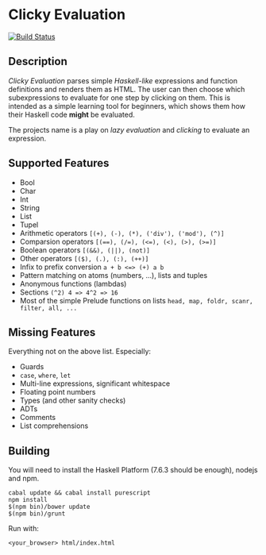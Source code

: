 # Clicky Evaluation

[![Build Status](https://travis-ci.org/stefankoegel/clickyEvaluation.svg?branch=master)](https://travis-ci.org/stefankoegel/clickyEvaluation)

## Description

*Clicky Evaluation* parses simple *Haskell-like* expressions and function
definitions and renders them as HTML.
The user can then choose which subexpressions to evaluate for one step by
clicking on them.
This is intended as a simple learning tool for beginners,
which shows them how their Haskell code **might** be evaluated.

The projects name is a play on *lazy evaluation* and *clicking* to evaluate an expression.

## Supported Features

* Bool
* Char
* Int
* String
* List
* Tupel
* Arithmetic operators `[(+), (-), (*), ('div'), ('mod'), (^)]`
* Comparsion operators `[(==), (/=), (<=), (<), (>), (>=)]`
* Boolean operators `[(&&), (||), (not)]`
* Other operators `[($), (.), (:), (++)]`
* Infix to prefix conversion `a + b <=> (+) a b`
* Pattern matching on atoms (numbers, ...), lists and tuples
* Anonymous functions (lambdas)
* Sections `(^2) 4 => 4^2 => 16`
* Most of the simple Prelude functions on lists `head, map, foldr, scanr, filter, all, ...`

## Missing Features

Everything not on the above list. Especially:
* Guards
* `case`, `where`, `let`
* Multi-line expressions, significant whitespace
* Floating point numbers
* Types (and other sanity checks)
* ADTs
* Comments
* List comprehensions

## Building

You will need to install the Haskell Platform (7.6.3 should be enough), nodejs and npm.

```
cabal update && cabal install purescript
npm install
$(npm bin)/bower update
$(npm bin)/grunt
```

Run with:

```
<your_browser> html/index.html
```
